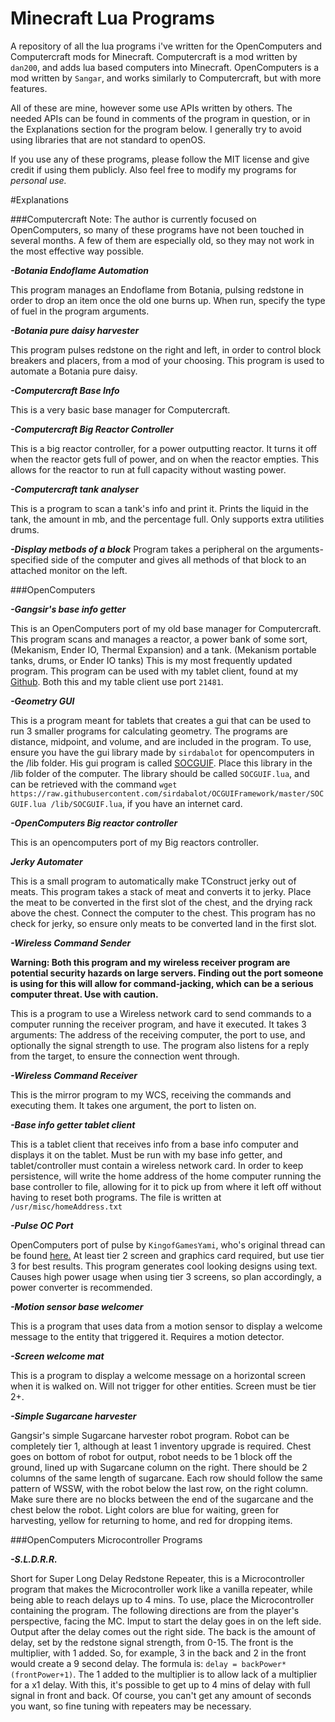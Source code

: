 # Minecraft Lua Programs
A repository of all the lua programs i've written for the OpenComputers and Computercraft mods for Minecraft.
Computercraft is a mod written by `dan200`, and adds lua based computers into Minecraft. OpenComputers is a mod written by `Sangar`, and works similarly to Computercraft, but with more features.

All of these are mine, however some use APIs written by others. The needed APIs can be found in comments of the program in question, or in the Explanations section for the program below. I generally try to avoid using libraries that are not standard
to openOS.

If you use any of these programs, please follow the MIT license and give credit if using them publicly. Also feel free to modify my programs for *personal use.*

#Explanations

###Computercraft
Note: The author is currently focused on OpenComputers, so many of these programs have not been touched in several months. A few of them are especially old, so they may not work in the most effective way possible.


***-Botania Endoflame Automation***

This program manages an Endoflame from Botania, pulsing redstone in order to drop an item once the old one burns up. When run, specify the type of fuel in the program arguments.

***-Botania pure daisy harvester***

This program pulses redstone on the right and left, in order to control block breakers and placers, from a mod of your choosing. This program is used to automate a Botania pure daisy.

***-Computercraft Base Info***

This is a very basic base manager for Computercraft.

***-Computercraft Big Reactor Controller***

This is a big reactor controller, for a power outputting reactor. It turns it off when the reactor gets full of power, and on when the reactor empties. This allows for the reactor to run at full capacity without wasting power.

***-Computercraft tank analyser***

This is a program to scan a tank's info and print it. Prints the liquid in the tank, the amount in mb, and the percentage full. Only supports extra utilities drums.

***-Display metbods of a block***
Program takes a peripheral on the arguments-specified side of the computer and gives all methods of that block to an attached monitor on the left.


###OpenComputers


***-Gangsir's base info getter***

This is an OpenComputers port of my old base manager for Computercraft. This program scans and manages a reactor, a power bank of some sort, (Mekanism, Ender IO, Thermal Expansion) and a tank. (Mekanism portable tanks, drums, or Ender IO tanks) This is my most frequently updated program. This program can be used with my tablet client, found at my [Github](https://github.com/NoahNMorton/MinecraftLuaPrograms). Both this and my table client use port `21481`.

***-Geometry GUI***

This is a program meant for tablets that creates a gui that can be used to run 3 smaller programs for calculating geometry.
The programs are distance, midpoint, and volume, and are included in the program.
To use, ensure you have the gui library made by `sirdabalot` for opencomputers in the /lib folder. His gui program is called
[SOCGUIF](https://raw.githubusercontent.com/sirdabalot/OCGUIFramework/master/SOCGUIF.lua). Place this library in the /lib
folder of the computer. The library should be called `SOCGUIF.lua`, and can be retrieved with the command `wget https://raw.githubusercontent.com/sirdabalot/OCGUIFramework/master/SOCGUIF.lua /lib/SOCGUIF.lua`, if you have an internet
card.


***-OpenComputers Big reactor controller***

This is an opencomputers port of my Big reactors controller.

***Jerky Automater***

This is a small program to automatically make TConstruct jerky out of meats. This program takes a stack of meat and converts it to jerky. Place the meat to be converted in the first slot of the chest, and the drying rack above the chest. Connect the computer to the chest. This program has no check for jerky, so ensure only meats to be converted land in the first slot.

***-Wireless Command Sender***

**Warning: Both this program and my wireless receiver program are potential security hazards on large servers. Finding out the port someone is using for this will allow for command-jacking, which can be a serious computer threat. Use with caution.**

This is a program to use a Wireless network card to send commands to a computer running the receiver program, and have it executed. It takes 3 arguments: The address of the receiving computer, the port to use, and optionally the signal strength to use. The program also listens for a reply from the target, to ensure the connection went through.

***-Wireless Command Receiver***

This is the mirror program to my WCS, receiving the commands and executing them. It takes one argument, the port to listen on.

***-Base info getter tablet client***

This is a tablet client that receives info from a base info computer and displays it on the tablet. Must be run with my base info getter, and tablet/controller must contain a wireless network card. In order to keep persistence, will write the home address of the home computer running the base controller to file, allowing for it to pick up from where it left off without having to reset both programs. The file is written at `/usr/misc/homeAddress.txt`

***-Pulse OC Port***

OpenComputers port of pulse by `KingofGamesYami`, who's original thread can be found [here.](http://www.computercraft.info/forums2/index.php?/topic/24500-pulse-it-just-looks-cool/)
At least tier 2 screen and graphics card required, but use tier 3 for best results.
This program generates cool looking designs using text.
Causes high power usage when using tier 3 screens, so plan accordingly, a power converter is recommended.

***-Motion sensor base welcomer***

This is a program that uses data from a motion sensor to display a welcome message to the entity that triggered it. Requires a
motion detector.

***-Screen welcome mat***

This is a program to display a welcome message on a horizontal screen when it is walked on. Will not trigger for other
entities. Screen must be tier 2+.

***-Simple Sugarcane harvester***

Gangsir's simple Sugarcane harvester robot program.
Robot can be completely tier 1, although at least 1 inventory upgrade is required.
Chest goes on bottom of robot for output, robot needs to be 1 block off the ground, lined up with Sugarcane column on the right.
There should be 2 columns of the same length of sugarcane. Each row should follow the same pattern of WSSW, with the robot below the last row, on the right column. Make sure there are no blocks between the end of the sugarcane and the chest below the robot.
Light colors are blue for waiting, green for harvesting, yellow for returning to home, and red for dropping items.

###OpenComputers Microcontroller Programs

***-S.L.D.R.R.***

Short for Super Long Delay Redstone Repeater, this is a Microcontroller program that makes the Microcontroller work like a vanilla repeater, while being able to reach delays up to 4 mins. To use, place the Microcontroller containing the program. The following directions are from the player's perspective, facing the MC. Imput to start the delay goes in on the left side. Output after the delay comes out the right side. The back is the amount of delay, set by the redstone signal strength, from 0-15. The front is the multiplier, with 1 added. So, for example, 3 in the back and 2 in the front would create a 9 second delay. The formula is:
`delay = backPower*(frontPower+1)`. The 1 added to the multiplier is to allow lack of a multiplier for a x1 delay. With this, it's possible to get up to 4 mins of delay with full signal in front and back. Of course, you can't get any amount of seconds you want, so fine tuning with repeaters may be necessary.
